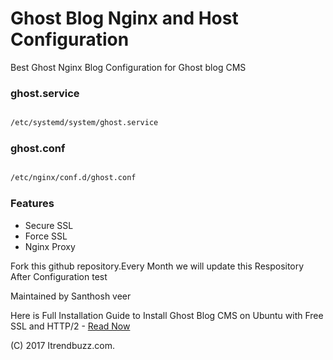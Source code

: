 # Ghost Blog Nginx and Host Configuration

Best Ghost Nginx Blog Configuration for Ghost blog CMS 

### ghost.service

```sh

/etc/systemd/system/ghost.service

```

### ghost.conf

```sh

/etc/nginx/conf.d/ghost.conf

```

### Features


- Secure SSL
- Force SSL
- Nginx Proxy


<p>Fork this github repository.Every Month we will update this Respository After Configuration test</p>

<p>Maintained by Santhosh veer</p>

Here is Full Installation Guide to Install Ghost Blog CMS on Ubuntu with Free SSL and HTTP/2 - <a href="https://itrendbuzz.com/install-ghost-blog-cms-on-ubuntu/">Read Now</a>

(C) 2017 Itrendbuzz.com.

